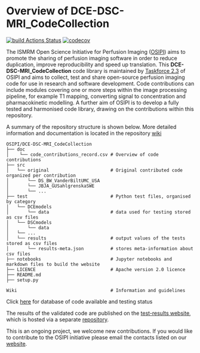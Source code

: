 # Overview of DCE-DSC-MRI_CodeCollection

[![build Actions Status](https://github.com/OSIPI/DCE-DSC-MRI_CodeCollection/workflows/ci/badge.svg)](https://github.com/OSIPI/DCE-DSC-MRI_CodeCollection/actions)
[![codecov](https://codecov.io/gh/OSIPI/DCE-DSC-MRI_CodeCollection/branch/develop/graph/badge.svg?token=ZR3RPV8Y0B)](https://codecov.io/gh/OSIPI/DCE-DSC-MRI_CodeCollection)

The ISMRM Open Science Initiative for Perfusion Imaging ([OSIPI](https://www.osipi.org/)) aims to promote the sharing of perfusion imaging software in order to reduce duplication, improve reproducibility and speed up translation. This **DCE-DSC-MRI_CodeCollection** code library is maintained by [Taskforce 2.3](https://www.osipi.org/task-force-2-3/) of OSIPI and aims to collect, test and share open-source perfusion imaging code for use in research and software development. Code contributions can include modules covering one or more steps within the image processing pipeline, for example T1 mapping, converting signal to concentration and pharmacokinetic modelling. A further aim of OSIPI is to develop a fully tested and harmonised code library, drawing on the contributions within this repository.

A summary of the repository structure is shown below. More detailed information and documentation is located in the repository [wiki](https://github.com/OSIPI/DCE-DSC-MRI_CodeCollection/wiki)

```
OSIPI/DCE-DSC-MRI_CodeCollection
├── doc
│    └── code_contributions_record.csv # Overview of code contributions
├── src
│   └── original                       # Original contributed code organized per contribution
│       └── DS_BW_VanderBiltUMC_USA
│       └── JBJA_GUSahlgrenskaSWE
│       └── ...
├── test                               # Python test files, organised by category
│   └── DCEmodels
│       └── data                       # data used for testing stored as csv files
│   └── DSCmodels
│       └── data
│   └── ...
│   └── results                        # output values of the tests stored as csv files
│       └── results-meta.json          # stores meta-information about csv files
├── notebooks                          # Jupyter notebooks and markdown files to build the website
├── LICENCE                            # Apache version 2.0 licence
├── README.md
├── setup.py

Wiki                                   # Information and guidelines 
```

Click [here](https://github.com/OSIPI/DCE-DSC-MRI_CodeCollection/blob/develop/doc/code_contributions_record.csv) for database of code available and testing status 

The results of the validated code are published on the [test-results website](http://osipi.org/DCE-DSC-MRI_TestResults), which is hosted via a separate [repository](https://github.com/OSIPI/DCE-DSC-MRI_TestResults).



This is an ongoing project, we welcome new contributions. If you would like to contribute to the OSIPI initiative please email the contacts listed on our [website](https://www.osipi.org/task-force-2-3/).
